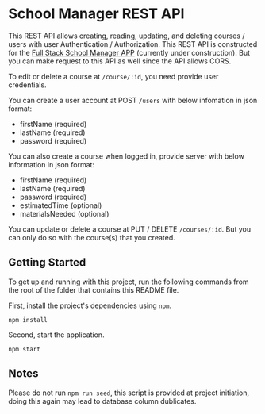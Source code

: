 # School Manager REST API

This REST API allows creating, reading, updating, and deleting courses / users with user Authentication / Authorization.
This REST API is constructed for the [Full Stack School Manager APP](https://github.com/ranwang21/full_stack_react_express_app) (currently under construction). But you can make request to this API as well since the API allows CORS.

To edit or delete a course at `/course/:id`, you need provide user credentials.

You can create a user account at POST `/users` with below infomation in json format:

- firstName (required)
- lastName (required)
- password (required)

You can also create a course when logged in, provide server with below information in json format:

- firstName (required)
- lastName (required)
- password (required)
- estimatedTime (optional)
- materialsNeeded (optional)

You can update or delete a course at PUT / DELETE `/courses/:id`. But you can only do so with the course(s) that you created.

## Getting Started

To get up and running with this project, run the following commands from the root of the folder that contains this README file.

First, install the project's dependencies using `npm`.

```
npm install

```

Second, start the application.

```
npm start
```

## Notes

Please do not run `npm run seed`, this script is provided at project initiation, doing this again may lead to database column dublicates.
